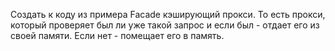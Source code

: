 Создать к коду из примера Facade кэширующий прокси.
То есть прокси, который проверяет был ли уже такой запрос и если был - отдает его из своей памяти.
Если нет - помещает его в память.
